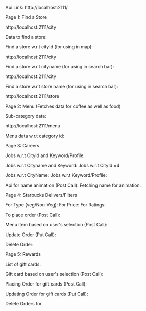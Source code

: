 Api Link: http://localhost:2111/



Page 1: Find a Store 
<!-- Link -->  http://localhost:2111/city

Data to find a store:




Find a store w.r.t cityId (for using in map):

<!-- Link -->  http://localhost:2111/city

Find a store w.r.t cityname (for using in search bar): 

<!-- Link -->  http://localhost:2111/city

Find a store w.r.t store name (for using in search bar):

 <!-- Link -->  http://localhost:2111/store

Page 2: Menu (Fetches data for coffee as well as food)

Sub-category data: 
 <!-- Link -->  http://localhost:2111/menu


Menu data w.r.t category id: 

Page 3: Careers

Jobs w.r.t CityId and Keyword/Profile:

Jobs w.r.t Cityname and Keyword: 
Jobs w.r.t CityId:=4

Jobs w.r.t CityName:
Jobs w.r.t Keyword/Profile:

Api for name animation (Post Call):
Fetching name for animation: 

Page 4: Starbucks Delivers/Filters

For Type (veg/Non-Veg): 
For Price: 
For Ratings:

To place order (Post Call):

Menu item based on user's selection (Post Call):

Update Order (Put Call):

Delete Order: 

Page 5: Rewards

List of gift cards:

Gift card based on user's selection (Post Call): 

Placing Order for gift cards (Post Call):

Updating Order for gift cards (Put Call): 

Delete Orders for




